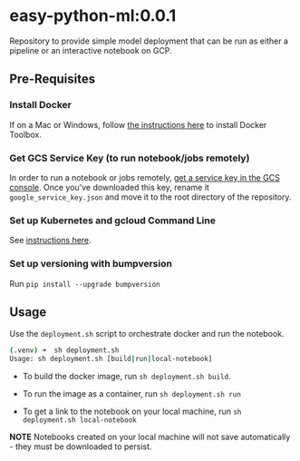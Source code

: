 # easy-python-ml:0.0.1
Repository to provide simple model deployment that can be run as either a pipeline or an interactive notebook on GCP.


## Pre-Requisites
### Install Docker
If on a Mac or Windows, follow [the instructions here](https://www.docker.com/products/docker-toolbox) to install Docker Toolbox.

### Get GCS Service Key (to run notebook/jobs remotely)
In order to run a notebook or jobs remotely, [get a service key in the GCS console](https://console.cloud.google.com/iam-admin/serviceaccounts/). Once you've downloaded this key, rename it `google_service_key.json` and move it to the root directory of the repository.

### Set up Kubernetes and gcloud Command Line
See [instructions here](https://cloud.google.com/container-engine/docs/quickstart#install_the_gcloud_command-line_interface).

### Set up versioning with bumpversion
Run `pip install --upgrade bumpversion`

## Usage
Use the `deployment.sh` script to orchestrate docker and run the notebook.

```bash
(.venv) ➜  sh deployment.sh
Usage: sh deployment.sh [build|run|local-notebook]
```

  * To build the docker image, run `sh deployment.sh build`.

  * To run the image as a container, run `sh deployment.sh run`

  * To get a link to the notebook on your local machine, run `sh deployment.sh local-notebook`

  **NOTE** Notebooks created on your local machine will not save automatically - they must be downloaded to persist.
